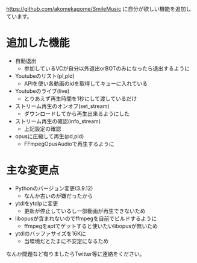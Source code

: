 https://github.com/akomekagome/SmileMusic に自分が欲しい機能を追加しています。

# 追加した機能
* 自動退出
  * 参加しているVCが自分以外退出orBOTのみになったら退出するように 
* Youtubeのリスト(pl,pld)
  * APIを使い各動画のidを取得してキューに入れている
* Youtubeのライブ(live)
  * とりあえず再生時間を1秒にして渡しているだけ 
* ストリーム再生のオンオフ(set_stream)
  * ダウンロードしてから再生出来るようにした 
* ストリーム再生の確認(info_stream)
  * 上記設定の確認 
* opusに圧縮して再生(pd,pld)
  *  FFmpegOpusAudioで再生するように
# 主な変更点
* Pythonのバージョン変更(3.9.12)
  * なんか古いのが嫌だったから
* ytdlをytdlpに変更
  * 更新が停止しているし一部動画が再生できないため
* libopusが含まれないのでffmpegを自前でビルドするように
  * ffmpegをaptでゲットすると使いたいlibopusが無いため
* ytdlのバッファサイズを16Kに
  * 当環境だとたまに不安定になるため

なんか問題など有りましたらTwitter等に連絡をください。
